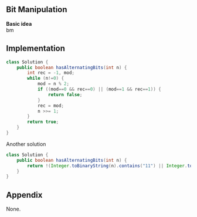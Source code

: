 **Bit Manipulation**  
---
**Basic idea**  
bm

Implementation
---
```java
class Solution {
    public boolean hasAlternatingBits(int n) {
        int rec = -1, mod;
        while (n!=0) {
            mod = n % 2;
            if ((mod==0 && rec==0) || (mod==1 && rec==1)) {
                return false;
            }
            rec = mod;
            n >>= 1;
        }
        return true;
    }
}
```
Another solution
```java
class Solution {
    public boolean hasAlternatingBits(int n) {
        return !(Integer.toBinaryString(n).contains("11") || Integer.toBinaryString(n).contains("00"));
    }
}
```
**Appendix**
---
None.